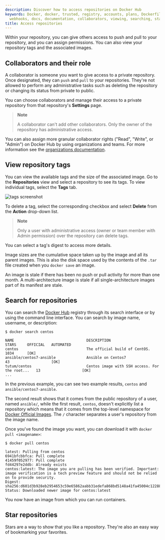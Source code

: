 ```yaml
---
description: Discover how to access repositories on Docker Hub
keywords: Docker, docker, trusted, registry, accounts, plans, Dockerfile, Docker Hub,
  webhooks, docs, documentation, collaborators, viewing, searching, starring
title: Access repositories
---
```


Within your repository, you can give others access to push and pull to your repository, and you can assign permissions. You can also view your repository tags and the associated images.

## Collaborators and their role

A collaborator is someone you want to give access to a private repository. Once designated, they can `push` and `pull` to your repositories. They're not
allowed to perform any administrative tasks such as deleting the repository or changing its status from private to public.

You can choose collaborators and manage their access to a private
repository from that repository's **Settings** page.

> **Note**
>
> A collaborator can't add other collaborators. Only the owner of
> the repository has administrative access.

You can also assign more granular collaborator rights ("Read", "Write", or
"Admin") on Docker Hub by using organizations and teams. For more information
see the [organizations documentation](../../../docker-hub/orgs.md#create-an-organization).

## View repository tags

You can view the available tags and the size of the associated image. Go to the **Repositories** view and select a repository to see its tags. To view individual tags, select the **Tags** tab.

![tags screenshot](https://github.com/docker/docs/assets/148902861/1b05f6dd-378f-4c73-902f-a909e50a1227)



To delete a tag, select the corresponding checkbox and select **Delete** from the **Action** drop-down list.


> **Note**
>
> Only a user with administrative access (owner or team member with Admin
> permission) over the repository can delete tags.

You can select a tag's digest to access more details.

Image sizes are the cumulative space taken up by the image and all its parent
images. This is also the disk space used by the contents of the `.tar` file
created when you `docker save` an image. 

An image is stale if there has been no push or pull activity for more than one month. A multi-architecture image is stale if all single-architecture images part of its manifest are stale.

## Search for repositories

You can search the [Docker Hub](https://hub.docker.com) registry through its
search interface or by using the command line interface. You can search by image name, username, or description:

```console
$ docker search centos

NAME                                 DESCRIPTION                                     STARS     OFFICIAL   AUTOMATED
centos                               The official build of CentOS.                   1034      [OK]
ansible/centos7-ansible              Ansible on Centos7                              43                   [OK]
tutum/centos                         Centos image with SSH access. For the root...   13                   [OK]
...
```

In the previous example, you can see two example results, `centos` and `ansible/centos7-ansible`.

The second result shows that it comes from the public repository of a user,
named `ansible/`, while the first result, `centos`, doesn't explicitly list a
repository which means that it comes from the top-level namespace for
[Docker Official Images](../../../trusted-content/official-images.md).
The `/` character separates a user's repository from the image name.

Once you've found the image you want, you can download it with `docker pull <imagename>`:

```console
$ docker pull centos

latest: Pulling from centos
6941bfcbbfca: Pull complete
41459f052977: Pull complete
fd44297e2ddb: Already exists
centos:latest: The image you are pulling has been verified. Important: image verification is a tech preview feature and should not be relied on to provide security.
Digest: sha256:d601d3b928eb2954653c59e65862aabb31edefa868bd5148a41fa45004c12288
Status: Downloaded newer image for centos:latest
```

You now have an image from which you can run containers.

## Star repositories

Stars are a way to show that you like a repository. They're also an easy way of bookmarking your favorites.
